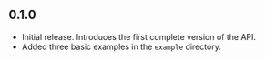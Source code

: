 ## 0.1.0

* Initial release. Introduces the first complete version of the API.
* Added three basic examples in the `example` directory.
